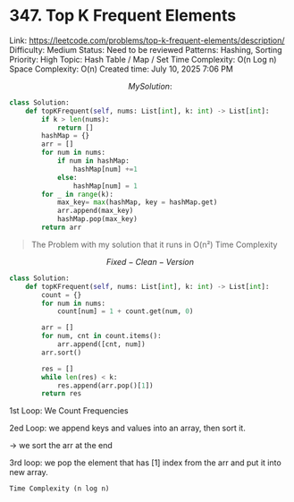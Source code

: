 # 347. Top K Frequent Elements

Link: https://leetcode.com/problems/top-k-frequent-elements/description/
Difficulty: Medium
Status: Need to be reviewed
Patterns: Hashing, Sorting
Priority: High
Topic: Hash Table / Map / Set
Time Complexity: O(n Log n)
Space Complexity: O(n)
Created time: July 10, 2025 7:06 PM

$$
My Solution:
$$

```python
class Solution:
    def topKFrequent(self, nums: List[int], k: int) -> List[int]:
        if k > len(nums):
            return []
        hashMap = {}
        arr = []
        for num in nums:
            if num in hashMap:
                hashMap[num] +=1
            else:
                hashMap[num] = 1
        for _ in range(k):
            max_key= max(hashMap, key = hashMap.get)
            arr.append(max_key)
            hashMap.pop(max_key)
        return arr
```

> The Problem with my solution that it runs in O(n²) Time Complexity
> 

$$
Fixed-Clean-Version
$$

```python
class Solution:
    def topKFrequent(self, nums: List[int], k: int) -> List[int]:
        count = {}
        for num in nums:
            count[num] = 1 + count.get(num, 0)

        arr = []
        for num, cnt in count.items():
            arr.append([cnt, num])
        arr.sort()

        res = []
        while len(res) < k:
            res.append(arr.pop()[1])
        return res
```

1st Loop: We Count Frequencies

2ed Loop: we append keys and values into an array, then sort it.

→ we sort the arr at the end

3rd loop: we pop the element that has [1] index from the arr and put it into new array.

`Time Complexity (n log n)`